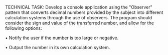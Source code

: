TECHNICAL TASK: Develop a console application using the "Observer" pattern that converts decimal numbers provided by the subject into different calculation systems through the use of observers. The program should consider the sign and value of the transferred number, and allow for the following options:

• Notify the user if the number is too large or negative.

• Output the number in its own calculation system.
